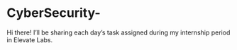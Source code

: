 # CyberSecurity-
Hi there! I’ll be sharing each day’s task assigned during my internship period in Elevate Labs.
